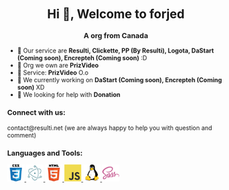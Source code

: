 <h1 align="center">Hi 👋, Welcome to forjed</h1>
<h3 align="center">A org from Canada</h3>

- 🎦 Our service are **Resulti, Clickette, PP (By Resulti), Logota, DaStart (Coming soon), Encrepteh (Coming soon)**
:D
- 🏢 Org we own are **PrizVideo**
- 🎦 Service: **PrizVideo**
O.o
- 🔭 We currently working on **DaStart (Coming soon), Encrepteh (Coming soon)**
XD
- 🤝 We looking for help with **Donation**

<h3 align="left">Connect with us:</h3>
<p align="left">
  contact@resulti.net (we are always happy to help you with question and comment)
</p>

<h3 align="left">Languages and Tools:</h3>
<p align="left"> <a href="https://www.w3schools.com/css/" target="_blank" rel="noreferrer"> <img src="https://raw.githubusercontent.com/devicons/devicon/master/icons/css3/css3-original-wordmark.svg" alt="css3" width="40" height="40"/> </a> <a href="https://www.electronjs.org" target="_blank" rel="noreferrer"> <img src="https://raw.githubusercontent.com/devicons/devicon/master/icons/electron/electron-original.svg" alt="electron" width="40" height="40"/> </a> <a href="https://www.w3.org/html/" target="_blank" rel="noreferrer"> <img src="https://raw.githubusercontent.com/devicons/devicon/master/icons/html5/html5-original-wordmark.svg" alt="html5" width="40" height="40"/> </a> <a href="https://developer.mozilla.org/en-US/docs/Web/JavaScript" target="_blank" rel="noreferrer"> <img src="https://raw.githubusercontent.com/devicons/devicon/master/icons/javascript/javascript-original.svg" alt="javascript" width="40" height="40"/> </a> <a href="https://www.linux.org/" target="_blank" rel="noreferrer"> <img src="https://raw.githubusercontent.com/devicons/devicon/master/icons/linux/linux-original.svg" alt="linux" width="40" height="40"/> </a> <a href="https://sass-lang.com" target="_blank" rel="noreferrer"> <img src="https://raw.githubusercontent.com/devicons/devicon/master/icons/sass/sass-original.svg" alt="sass" width="40" height="40"/> </a> </p>


